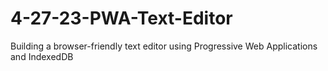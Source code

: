 # 4-27-23-PWA-Text-Editor
Building a browser-friendly text editor using Progressive Web Applications and IndexedDB
